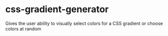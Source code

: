 # css-gradient-generator
Gives the user ability to visually select colors for a CSS gradient or choose colors at random
